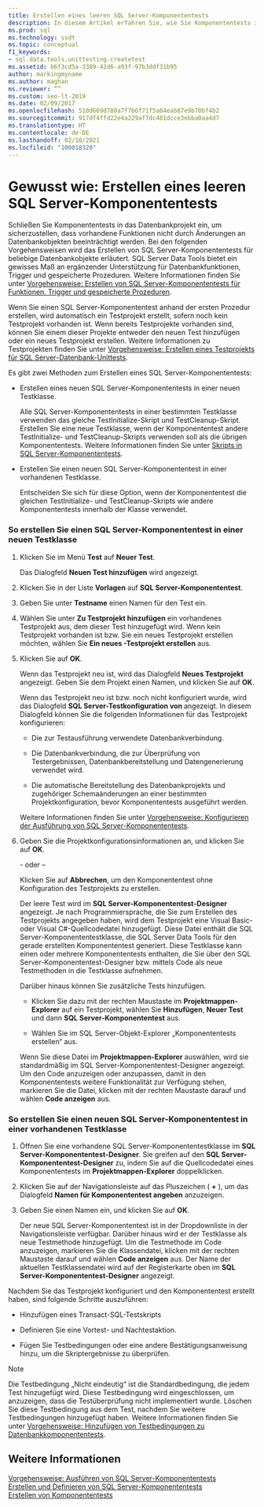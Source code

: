 ```yaml
---
title: Erstellen eines leeren SQL Server-Komponententests
description: In diesem Artikel erfahren Sie, wie Sie Komponententests in SQL Server erstellen. Dabei lernen Sie, wie Sie die auch von anderen Tests verwendeten Skripts „TestInitialize“ und „TestCleanup“ sowie verschiedene Skripts verwenden.
ms.prod: sql
ms.technology: ssdt
ms.topic: conceptual
f1_keywords:
- sql.data.tools.unittesting.createtest
ms.assetid: b6f3cd5a-3389-42d6-a93f-97b3ddf31b95
author: markingmyname
ms.author: maghan
ms.reviewer: “”
ms.custom: seo-lt-2019
ms.date: 02/09/2017
ms.openlocfilehash: 510d669d780a7f7b6f71f5a84eab87e9b70bf4b2
ms.sourcegitcommit: 917df4ffd22e4a229af7dc481dcce3ebba0aa4d7
ms.translationtype: HT
ms.contentlocale: de-DE
ms.lasthandoff: 02/10/2021
ms.locfileid: "100018320"
---
```

# <a name="how-to-create-an-empty-sql-server-unit-test"></a>Gewusst wie: Erstellen eines leeren SQL Server-Komponententests

Schließen Sie Komponententests in das Datenbankprojekt ein, um sicherzustellen, dass vorhandene Funktionen nicht durch Änderungen an Datenbankobjekten beeinträchtigt werden. Bei den folgenden Vorgehensweisen wird das Erstellen von SQL Server-Komponententests für beliebige Datenbankobjekte erläutert. SQL Server Data Tools bietet ein gewisses Maß an ergänzender Unterstützung für Datenbankfunktionen, Trigger und gespeicherte Prozeduren. Weitere Informationen finden Sie unter [Vorgehensweise: Erstellen von SQL Server-Komponententests für Funktionen, Trigger und gespeicherte Prozeduren](../ssdt/how-to-create-unit-tests-for-functions-triggers-stored-procedures.md).  
  
Wenn Sie einen SQL Server-Komponententest anhand der ersten Prozedur erstellen, wird automatisch ein Testprojekt erstellt, sofern noch kein Testprojekt vorhanden ist. Wenn bereits Testprojekte vorhanden sind, können Sie einem dieser Projekte entweder den neuen Test hinzufügen oder ein neues Testprojekt erstellen. Weitere Informationen zu Testprojekten finden Sie unter [Vorgehensweise: Erstellen eines Testprojekts für SQL Server-Datenbank-Unittests](../ssdt/how-to-create-a-test-project-for-sql-server-database-unit-testing.md).  
  
Es gibt zwei Methoden zum Erstellen eines SQL Server-Komponententests:  
  
-   Erstellen eines neuen SQL Server-Komponententests in einer neuen Testklasse.  
  
    Alle SQL Server-Komponententests in einer bestimmten Testklasse verwenden das gleiche TestInitialize-Skript und TestCleanup-Skript. Erstellen Sie eine neue Testklasse, wenn der Komponententest andere TestInitialize- und TestCleanup-Skripts verwenden soll als die übrigen Komponententests. Weitere Informationen finden Sie unter [Skripts in SQL Server-Komponententests](../ssdt/scripts-in-sql-server-unit-tests.md).  
  
-   Erstellen Sie einen neuen SQL Server-Komponententest in einer vorhandenen Testklasse.  
  
    Entscheiden Sie sich für diese Option, wenn der Komponententest die gleichen TestInitialize- und TestCleanup-Skripts wie andere Komponententests innerhalb der Klasse verwendet.  
  
### <a name="to-create-a-sql-server-unit-test-inside-a-new-test-class"></a>So erstellen Sie einen SQL Server-Komponententest in einer neuen Testklasse  
  
1.  Klicken Sie im Menü **Test** auf **Neuer Test**.  
  
    Das Dialogfeld **Neuen Test hinzufügen** wird angezeigt.  
  
2.  Klicken Sie in der Liste **Vorlagen** auf **SQL Server-Komponententest**.  
  
3.  Geben Sie unter **Testname** einen Namen für den Test ein.  
  
4.  Wählen Sie unter **Zu Testprojekt hinzufügen** ein vorhandenes Testprojekt aus, dem dieser Test hinzugefügt wird. Wenn kein Testprojekt vorhanden ist bzw. Sie ein neues Testprojekt erstellen möchten, wählen Sie **Ein neues <language>-Testprojekt erstellen** aus.  
  
5.  Klicken Sie auf **OK**.  
  
    Wenn das Testprojekt neu ist, wird das Dialogfeld **Neues Testprojekt** angezeigt. Geben Sie dem Projekt einen Namen, und klicken Sie auf **OK**.  
  
    Wenn das Testprojekt neu ist bzw. noch nicht konfiguriert wurde, wird das Dialogfeld **SQL Server-Testkonfiguration von <ProjectName>** angezeigt. In diesem Dialogfeld können Sie die folgenden Informationen für das Testprojekt konfigurieren:  
  
    -   Die zur Testausführung verwendete Datenbankverbindung.  
  
    -   Die Datenbankverbindung, die zur Überprüfung von Testergebnissen, Datenbankbereitstellung und Datengenerierung verwendet wird.  
  
    -   Die automatische Bereitstellung des Datenbankprojekts und zugehöriger Schemaänderungen an einer bestimmten Projektkonfiguration, bevor Komponententests ausgeführt werden.  
  
    Weitere Informationen finden Sie unter [Vorgehensweise: Konfigurieren der Ausführung von SQL Server-Komponententests](../ssdt/how-to-configure-sql-server-unit-test-execution.md).  
  
6.  Geben Sie die Projektkonfigurationsinformationen an, und klicken Sie auf **OK**.  
  
    \- oder –  
  
    Klicken Sie auf **Abbrechen**, um den Komponententest ohne Konfiguration des Testprojekts zu erstellen.  
  
    Der leere Test wird im **SQL Server-Komponententest-Designer** angezeigt. Je nach Programmiersprache, die Sie zum Erstellen des Testprojekts angegeben haben, wird dem Testprojekt eine Visual Basic- oder Visual C\#-Quellcodedatei hinzugefügt. Diese Datei enthält die SQL Server-Komponententestklasse, die SQL Server Data Tools für den gerade erstellten Komponententest generiert. Diese Testklasse kann einen oder mehrere Komponententests enthalten, die Sie über den SQL Server-Komponententest-Designer bzw. mittels Code als neue Testmethoden in die Testklasse aufnehmen.  
  
    Darüber hinaus können Sie zusätzliche Tests hinzufügen.  
  
    -   Klicken Sie dazu mit der rechten Maustaste im **Projektmappen-Explorer** auf ein Testprojekt, wählen Sie **Hinzufügen**, **Neuer Test** und dann **SQL Server-Komponententest** aus.  
  
    -   Wählen Sie im SQL Server-Objekt-Explorer „Komponententests erstellen“ aus.  
  
    Wenn Sie diese Datei im **Projektmappen-Explorer** auswählen, wird sie standardmäßig im SQL Server-Komponententest-Designer angezeigt. Um den Code anzuzeigen oder anzupassen, damit in den Komponententests weitere Funktionalität zur Verfügung stehen, markieren Sie die Datei, klicken mit der rechten Maustaste darauf und wählen **Code anzeigen** aus.  
  
### <a name="to-create-a-sql-server-unit-test-inside-an-existing-test-class"></a>So erstellen Sie einen neuen SQL Server-Komponententest in einer vorhandenen Testklasse  
  
1.  Öffnen Sie eine vorhandene SQL Server-Komponententestklasse im **SQL Server-Komponententest-Designer**. Sie greifen auf den **SQL Server-Komponententest-Designer** zu, indem Sie auf die Quellcodedatei eines Komponententests im **Projektmappen-Explorer** doppelklicken.  
  
2.  Klicken Sie auf der Navigationsleiste auf das Pluszeichen ( **+** ), um das Dialogfeld **Namen für Komponententest angeben** anzuzeigen.  
  
3.  Geben Sie einen Namen ein, und klicken Sie auf **OK**.  
  
    Der neue SQL Server-Komponententest ist in der Dropdownliste in der Navigationsleiste verfügbar. Darüber hinaus wird er der Testklasse als neue Testmethode hinzugefügt. Um die Testmethode im Code anzuzeigen, markieren Sie die Klassendatei, klicken mit der rechten Maustaste darauf und wählen **Code anzeigen** aus. Der Name der aktuellen Testklassendatei wird auf der Registerkarte oben im **SQL Server-Komponententest-Designer** angezeigt.  
  
Nachdem Sie das Testprojekt konfiguriert und den Komponententest erstellt haben, sind folgende Schritte auszuführen:  
  
-   Hinzufügen eines Transact\-SQL-Testskripts  
  
-   Definieren Sie eine Vortest- und Nachtestaktion.  
  
-   Fügen Sie Testbedingungen oder eine andere Bestätigungsanweisung hinzu, um die Skriptergebnisse zu überprüfen.  
  
> [!NOTE]  
> Die Testbedingung „Nicht eindeutig“ ist die Standardbedingung, die jedem Test hinzugefügt wird. Diese Testbedingung wird eingeschlossen, um anzuzeigen, dass die Testüberprüfung nicht implementiert wurde. Löschen Sie diese Testbedingung aus dem Test, nachdem Sie weitere Testbedingungen hinzugefügt haben. Weitere Informationen finden Sie unter [Vorgehensweise: Hinzufügen von Testbedingungen zu Datenbankkomponententests](/previous-versions/visualstudio/visual-studio-2010/aa833242(v=vs.100)).  
  
## <a name="see-also"></a>Weitere Informationen  
[Vorgehensweise: Ausführen von SQL Server-Komponententests](../ssdt/how-to-run-sql-server-unit-tests.md)  
[Erstellen und Definieren von SQL Server-Komponententests](../ssdt/creating-and-defining-sql-server-unit-tests.md)  
[Erstellen von Komponententests](/previous-versions/visualstudio/visual-studio-2008/ms182523(v=vs.90))  
